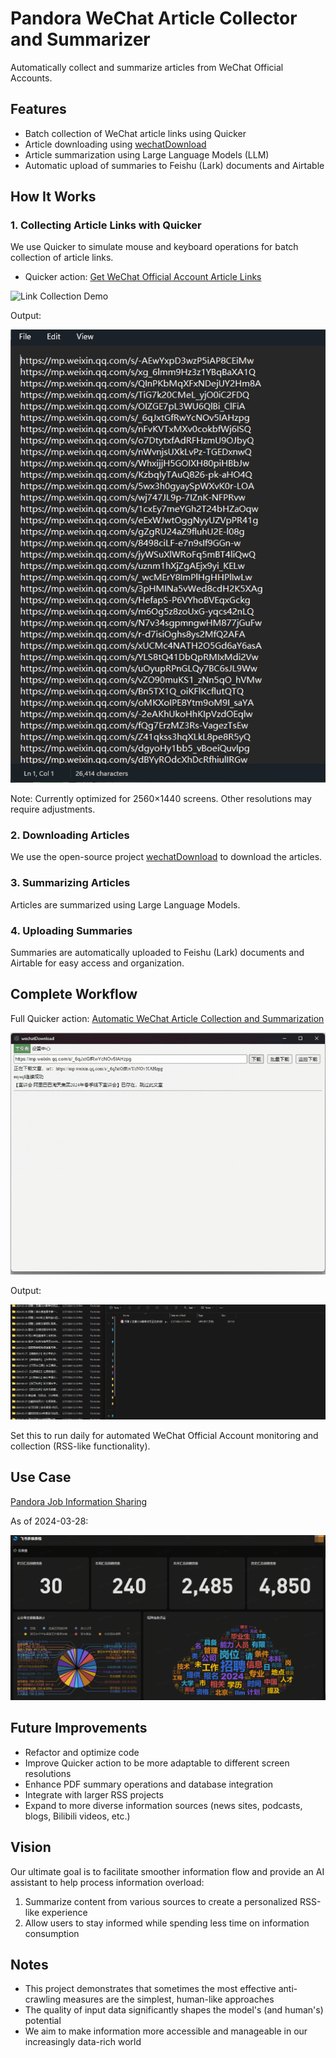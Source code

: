 # Pandora WeChat Article Collector and Summarizer

Automatically collect and summarize articles from WeChat Official Accounts.

## Features

- Batch collection of WeChat article links using Quicker
- Article downloading using [wechatDownload](https://github.com/xiaoguyu/wechatDownload)
- Article summarization using Large Language Models (LLM)
- Automatic upload of summaries to Feishu (Lark) documents and Airtable

## How It Works

### 1. Collecting Article Links with Quicker

We use Quicker to simulate mouse and keyboard operations for batch collection of article links.

- Quicker action: [Get WeChat Official Account Article Links](https://getquicker.net/Sharedaction?code=804e8748-a95d-43bd-402d-08dc41766143)

![Link Collection Demo](README.assets/getlink.gif)

Output:

![Links.txt](README.assets/links.png)

Note: Currently optimized for 2560×1440 screens. Other resolutions may require adjustments.

### 2. Downloading Articles

We use the open-source project [wechatDownload](https://github.com/xiaoguyu/wechatDownload) to download the articles.

### 3. Summarizing Articles

Articles are summarized using Large Language Models.

### 4. Uploading Summaries

Summaries are automatically uploaded to Feishu (Lark) documents and Airtable for easy access and organization.

## Complete Workflow

Full Quicker action: [Automatic WeChat Article Collection and Summarization](https://getquicker.net/Sharedaction?code=a5ed830b-e2fa-444a-402e-08dc41766143)

![Full Workflow Demo](README.assets/getarticle.gif)

Output:

![Article Files](README.assets/airtle_files.png)

Set this to run daily for automated WeChat Official Account monitoring and collection (RSS-like functionality).

## Use Case

[Pandora Job Information Sharing](https://jobs.daydreammy.xyz)

As of 2024-03-28:

![Job Information Dashboard](README.assets/image-20240328011512812-17115597165961.png)

## Future Improvements

- Refactor and optimize code
- Improve Quicker action to be more adaptable to different screen resolutions
- Enhance PDF summary operations and database integration
- Integrate with larger RSS projects
- Expand to more diverse information sources (news sites, podcasts, blogs, Bilibili videos, etc.)

## Vision

Our ultimate goal is to facilitate smoother information flow and provide an AI assistant to help process information overload:

1. Summarize content from various sources to create a personalized RSS-like experience
2. Allow users to stay informed while spending less time on information consumption

## Notes

- This project demonstrates that sometimes the most effective anti-crawling measures are the simplest, human-like approaches
- The quality of input data significantly shapes the model's (and human's) potential
- We aim to make information more accessible and manageable in our increasingly data-rich world

